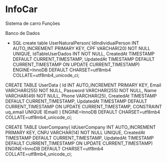 # InfoCar
Sistema de carro 
Funções

Banco de Dados
 - SQL 
 create table UserNaturalPerson(
    IdIndividualPerson INT AUTO_INCREMENT PRIMARY KEY,
    CPF VARCHAR(20) NOT NULL UNIQUE,
    IdTableUserDados INT NOT NULL,
    CreatedAt TIMESTAMP DEFAULT CURRENT_TIMESTAMP,
    UpdatedAt TIMESTAMP DEFAULT CURRENT_TIMESTAMP ON UPDATE CURRENT_TIMESTAMP)
     ENGINE=InnoDB
  DEFAULT CHARSET=utf8mb4
  COLLATE=utf8mb4_unicode_ci;  

  CREATE TABLE UserData (
    Id INT AUTO_INCREMENT PRIMARY KEY,
    Email VARCHAR(255) NOT NULL,
    Password VARCHAR(255) NOT NULL,
    Name VARCHAR(49) NOT NULL,
    Phone VARCHAR(25),
    CreatedAt TIMESTAMP DEFAULT CURRENT_TIMESTAMP,
    UpdatedAt TIMESTAMP DEFAULT CURRENT_TIMESTAMP ON UPDATE CURRENT_TIMESTAMP,
    CONSTRAINT uq_email UNIQUE (Email)
) ENGINE=InnoDB
  DEFAULT CHARSET=utf8mb4
  COLLATE=utf8mb4_unicode_ci;

CREATE TABLE UserCompany(
    IdUserCompany INT AUTO_INCREMENT PRIMARY KEY,
    CNPJ VARCHAR(14) NOT NULL UNIQUE,
    CreatedAt TIMESTAMP DEFAULT CURRENT_TIMESTAMP,
    UpdatedAt TIMESTAMP DEFAULT CURRENT_TIMESTAMP ON UPDATE CURRENT_TIMESTAMP)
    ENGINE=InnoDB
  DEFAULT CHARSET=utf8mb4
  COLLATE=utf8mb4_unicode_ci;